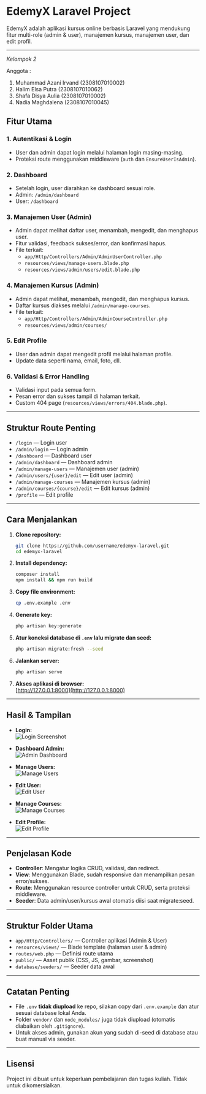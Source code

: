 # EdemyX Laravel Project

EdemyX adalah aplikasi kursus online berbasis Laravel yang mendukung fitur multi-role (admin & user), manajemen kursus, manajemen user, dan edit profil.

---

*Kelompok 2*

Anggota : 
1. Muhammad Azani Irvand (2308107010002)
2. Halim Elsa Putra (2308107010062)
3. Shafa Disya Aulia (2308107010002)
4. Nadia Maghdalena (2308107010045)

## Fitur Utama

### 1. **Autentikasi & Login**
- User dan admin dapat login melalui halaman login masing-masing.
- Proteksi route menggunakan middleware (`auth` dan `EnsureUserIsAdmin`).

### 2. **Dashboard**
- Setelah login, user diarahkan ke dashboard sesuai role.
- Admin: `/admin/dashboard`
- User: `/dashboard`

### 3. **Manajemen User (Admin)**
- Admin dapat melihat daftar user, menambah, mengedit, dan menghapus user.
- Fitur validasi, feedback sukses/error, dan konfirmasi hapus.
- File terkait:  
  - `app/Http/Controllers/Admin/AdminUserController.php`
  - `resources/views/manage-users.blade.php`
  - `resources/views/admin/users/edit.blade.php`

### 4. **Manajemen Kursus (Admin)**
- Admin dapat melihat, menambah, mengedit, dan menghapus kursus.
- Daftar kursus diakses melalui `/admin/manage-courses`.
- File terkait:  
  - `app/Http/Controllers/Admin/AdminCourseController.php`
  - `resources/views/admin/courses/`

### 5. **Edit Profile**
- User dan admin dapat mengedit profil melalui halaman profile.
- Update data seperti nama, email, foto, dll.

### 6. **Validasi & Error Handling**
- Validasi input pada semua form.
- Pesan error dan sukses tampil di halaman terkait.
- Custom 404 page (`resources/views/errors/404.blade.php`).

---

## Struktur Route Penting

- `/login` — Login user
- `/admin/login` — Login admin
- `/dashboard` — Dashboard user
- `/admin/dashboard` — Dashboard admin
- `/admin/manage-users` — Manajemen user (admin)
- `/admin/users/{user}/edit` — Edit user (admin)
- `/admin/manage-courses` — Manajemen kursus (admin)
- `/admin/courses/{course}/edit` — Edit kursus (admin)
- `/profile` — Edit profile

---

## Cara Menjalankan

1. **Clone repository:**
   ```sh
   git clone https://github.com/username/edemyx-laravel.git
   cd edemyx-laravel
   ```

2. **Install dependency:**
   ```sh
   composer install
   npm install && npm run build
   ```

3. **Copy file environment:**
   ```sh
   cp .env.example .env
   ```

4. **Generate key:**
   ```sh
   php artisan key:generate
   ```

5. **Atur koneksi database di `.env` lalu migrate dan seed:**
   ```sh
   php artisan migrate:fresh --seed
   ```

6. **Jalankan server:**
   ```sh
   php artisan serve
   ```

7. **Akses aplikasi di browser:**  
   [http://127.0.0.1:8000](http://127.0.0.1:8000)

---

## Hasil & Tampilan

- **Login:**  
  ![Login Screenshot](public/screenhasil/LoginPage.png)

- **Dashboard Admin:**  
  ![Admin Dashboard](public/screenhasil/DashboardAdmin.png)

- **Manage Users:**  
  ![Manage Users](public/screenhasil/ManageUsersPage.png)

- **Edit User:**  
  ![Edit User](public/screenhasil/EditUserPage.png)

- **Manage Courses:**  
  ![Manage Courses](public/screenhasil/ManageCoursePage.png)

- **Edit Profile:**  
  ![Edit Profile](public/screenhasil/ProfilePage.png)

---

## Penjelasan Kode

- **Controller**: Mengatur logika CRUD, validasi, dan redirect.
- **View**: Menggunakan Blade, sudah responsive dan menampilkan pesan error/sukses.
- **Route**: Menggunakan resource controller untuk CRUD, serta proteksi middleware.
- **Seeder**: Data admin/user/kursus awal otomatis diisi saat migrate:seed.

---

## Struktur Folder Utama

- `app/Http/Controllers/` — Controller aplikasi (Admin & User)
- `resources/views/` — Blade template (halaman user & admin)
- `routes/web.php` — Definisi route utama
- `public/` — Asset publik (CSS, JS, gambar, screenshot)
- `database/seeders/` — Seeder data awal

---

## Catatan Penting

- File `.env` **tidak diupload** ke repo, silakan copy dari `.env.example` dan atur sesuai database lokal Anda.
- Folder `vendor/` dan `node_modules/` juga tidak diupload (otomatis diabaikan oleh `.gitignore`).
- Untuk akses admin, gunakan akun yang sudah di-seed di database atau buat manual via seeder.

---

## Lisensi

Project ini dibuat untuk keperluan pembelajaran dan tugas kuliah. Tidak untuk dikomersialkan.


